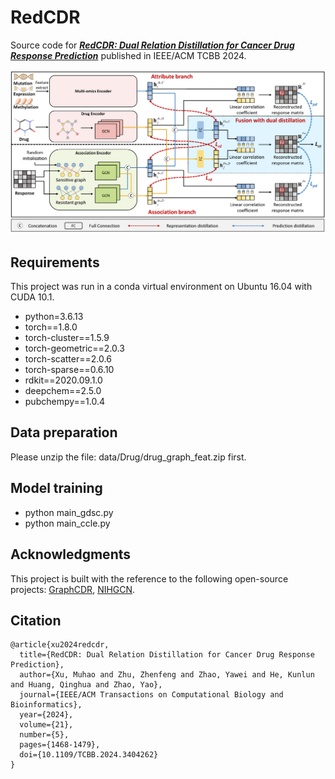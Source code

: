# RedCDR
Source code for ***[RedCDR: Dual Relation Distillation for Cancer Drug Response Prediction]*** published in IEEE/ACM TCBB 2024.

[RedCDR: Dual Relation Distillation for Cancer Drug Response Prediction]:https://ieeexplore.ieee.org/document/10536635

![image](pic/framework.png)

[//]: # (![image]&#40;https://github.com/mhxu1998/RedCDR/blob/main/pic/framework.png&#41;)
Requirements
----
This project was run in a conda virtual environment on Ubuntu 16.04 with CUDA 10.1. 
+ python=3.6.13
+ torch==1.8.0
+ torch-cluster==1.5.9
+ torch-geometric==2.0.3
+ torch-scatter==2.0.6
+ torch-sparse==0.6.10
+ rdkit==2020.09.1.0
+ deepchem==2.5.0
+ pubchempy==1.0.4

Data preparation
----
Please unzip the file: data/Drug/drug_graph_feat.zip first.

Model training
----
+ python main_gdsc.py  <parameters>
+ python main_ccle.py  <parameters>

Acknowledgments
----
This project is built with the reference to the following open-source projects: [GraphCDR], [NIHGCN].

[GraphCDR]:https://github.com/BioMedicalBigDataMiningLab/GraphCDR
[NIHGCN]:https://github.com/weiba/NIHGCN

Citation
----
```
@article{xu2024redcdr,
  title={RedCDR: Dual Relation Distillation for Cancer Drug Response Prediction},
  author={Xu, Muhao and Zhu, Zhenfeng and Zhao, Yawei and He, Kunlun and Huang, Qinghua and Zhao, Yao},
  journal={IEEE/ACM Transactions on Computational Biology and Bioinformatics},
  year={2024},
  volume={21},
  number={5},
  pages={1468-1479},
  doi={10.1109/TCBB.2024.3404262}
}
```
